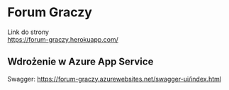 # Forum Graczy
Link do strony  
https://forum-graczy.herokuapp.com/

## Wdrożenie w Azure App Service
Swagger: https://forum-graczy.azurewebsites.net/swagger-ui/index.html
